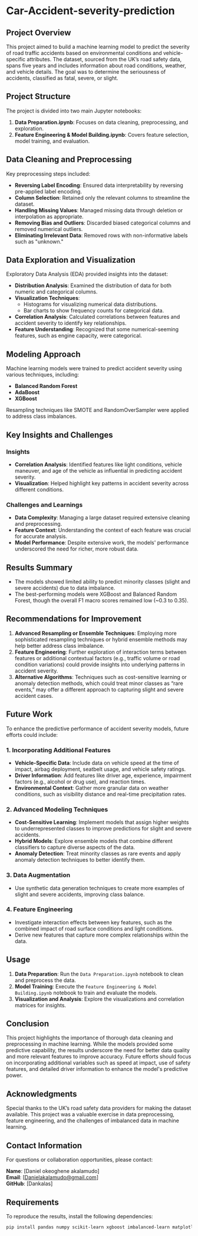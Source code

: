 # Car-Accident-severity-prediction


## Project Overview
This project aimed to build a machine learning model to predict the severity of road traffic accidents based on environmental conditions and vehicle-specific attributes. The dataset, sourced from the UK’s road safety data, spans five years and includes information about road conditions, weather, and vehicle details. The goal was to determine the seriousness of accidents, classified as fatal, severe, or slight.

## Project Structure
The project is divided into two main Jupyter notebooks:

1. **Data Preparation.ipynb**: Focuses on data cleaning, preprocessing, and exploration.
2. **Feature Engineering & Model Building.ipynb**: Covers feature selection, model training, and evaluation.

## Data Cleaning and Preprocessing
Key preprocessing steps included:

- **Reversing Label Encoding**: Ensured data interpretability by reversing pre-applied label encoding.
- **Column Selection**: Retained only the relevant columns to streamline the dataset.
- **Handling Missing Values**: Managed missing data through deletion or interpolation as appropriate.
- **Removing Bias and Outliers**: Discarded biased categorical columns and removed numerical outliers.
- **Eliminating Irrelevant Data**: Removed rows with non-informative labels such as "unknown."

## Data Exploration and Visualization
Exploratory Data Analysis (EDA) provided insights into the dataset:

- **Distribution Analysis**: Examined the distribution of data for both numeric and categorical columns.
- **Visualization Techniques**:
  - Histograms for visualizing numerical data distributions.
  - Bar charts to show frequency counts for categorical data.
- **Correlation Analysis**: Calculated correlations between features and accident severity to identify key relationships.
- **Feature Understanding**: Recognized that some numerical-seeming features, such as engine capacity, were categorical.

## Modeling Approach
Machine learning models were trained to predict accident severity using various techniques, including:

- **Balanced Random Forest**
- **AdaBoost**
- **XGBoost**

Resampling techniques like SMOTE and RandomOverSampler were applied to address class imbalances.

## Key Insights and Challenges

### Insights
- **Correlation Analysis**: Identified features like light conditions, vehicle maneuver, and age of the vehicle as influential in predicting accident severity.
- **Visualization**: Helped highlight key patterns in accident severity across different conditions.

### Challenges and Learnings
- **Data Complexity**: Managing a large dataset required extensive cleaning and preprocessing.
- **Feature Context**: Understanding the context of each feature was crucial for accurate analysis.
- **Model Performance**: Despite extensive work, the models' performance underscored the need for richer, more robust data.

## Results Summary
- The models showed limited ability to predict minority classes (slight and severe accidents) due to data imbalance.
- The best-performing models were XGBoost and Balanced Random Forest, though the overall F1 macro scores remained low (~0.3 to 0.35).

## Recommendations for Improvement
1. **Advanced Resampling or Ensemble Techniques**: Employing more sophisticated resampling techniques or hybrid ensemble methods may help better address class imbalance.
2. **Feature Engineering**: Further exploration of interaction terms between features or additional contextual factors (e.g., traffic volume or road condition variations) could provide insights into underlying patterns in accident severity.
3. **Alternative Algorithms**: Techniques such as cost-sensitive learning or anomaly detection methods, which could treat minor classes as “rare events,” may offer a different approach to capturing slight and severe accident cases.

## Future Work
To enhance the predictive performance of accident severity models, future efforts could include:

### 1. Incorporating Additional Features
- **Vehicle-Specific Data**: Include data on vehicle speed at the time of impact, airbag deployment, seatbelt usage, and vehicle safety ratings.
- **Driver Information**: Add features like driver age, experience, impairment factors (e.g., alcohol or drug use), and reaction times.
- **Environmental Context**: Gather more granular data on weather conditions, such as visibility distance and real-time precipitation rates.

### 2. Advanced Modeling Techniques
- **Cost-Sensitive Learning**: Implement models that assign higher weights to underrepresented classes to improve predictions for slight and severe accidents.
- **Hybrid Models**: Explore ensemble models that combine different classifiers to capture diverse aspects of the data.
- **Anomaly Detection**: Treat minority classes as rare events and apply anomaly detection techniques to better identify them.

### 3. Data Augmentation
- Use synthetic data generation techniques to create more examples of slight and severe accidents, improving class balance.

### 4. Feature Engineering
- Investigate interaction effects between key features, such as the combined impact of road surface conditions and light conditions.
- Derive new features that capture more complex relationships within the data.

## Usage
1. **Data Preparation**: Run the `Data Preparation.ipynb` notebook to clean and preprocess the data.  
2. **Model Training**: Execute the `Feature Engineering & Model Building.ipynb` notebook to train and evaluate the models.  
3. **Visualization and Analysis**: Explore the visualizations and correlation matrices for insights.  

## Conclusion
This project highlights the importance of thorough data cleaning and preprocessing in machine learning. While the models provided some predictive capability, the results underscore the need for better data quality and more relevant features to improve accuracy. Future efforts should focus on incorporating additional variables such as speed at impact, use of safety features, and detailed driver information to enhance the model's predictive power.

## Acknowledgments
Special thanks to the UK’s road safety data providers for making the dataset available. This project was a valuable exercise in data preprocessing, feature engineering, and the challenges of imbalanced data in machine learning.

## Contact Information
For questions or collaboration opportunities, please contact:

**Name**: [Daniel okeoghene akalamudo]  
**Email**: [Danielakalamudo@gmail.com]  
**GitHub**: [Dankalas]

## Requirements
To reproduce the results, install the following dependencies:

```bash
pip install pandas numpy scikit-learn xgboost imbalanced-learn matplotlib seaborn
